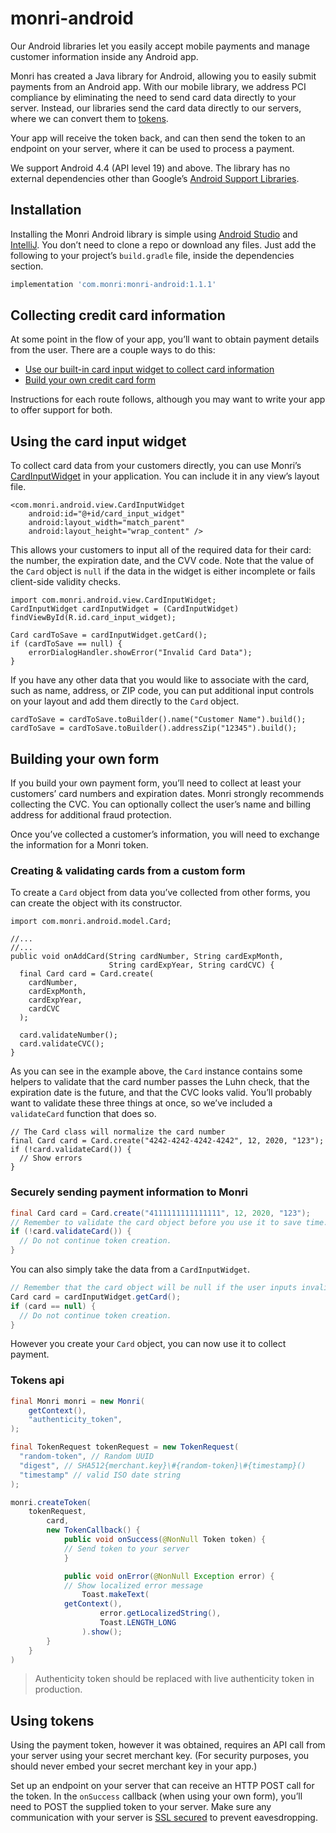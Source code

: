 # monri-android
Our Android libraries let you easily accept mobile payments and manage customer information inside any Android app.

Monri has created a Java library for Android, allowing you to easily submit payments from an Android app. With our mobile library, we address PCI compliance by eliminating the need to send card data directly to your server. Instead, our libraries send the card data directly to our servers, where we can convert them to [tokens](https://monri.com/docs/api#tokens).

Your app will receive the token back, and can then send the token to an endpoint on your server, where it can be used to process a payment.

We support Android 4.4 (API level 19) and above. The library has no external dependencies other than Google’s [Android Support Libraries](https://developer.android.com/topic/libraries/support-library).

## Installation[](https://monri.com/docs/mobile/android#installation)

Installing the Monri Android library is simple using  [Android Studio](https://developer.android.com/studio/intro)  and  [IntelliJ](https://www.jetbrains.com/help/idea/getting-started-with-android-development.html). You don’t need to clone a repo or download any files. Just add the following to your project’s  `build.gradle`  file, inside the dependencies section.

```gradle
implementation 'com.monri:monri-android:1.1.1'
```
## Collecting credit card information[](https://monri.com/docs/mobile/android#collecting-credit-card-information)

At some point in the flow of your app, you’ll want to obtain payment details from the user. There are a couple ways to do this:
-   [Use our built-in card input widget to collect card information](https://monri.com/docs/mobile/android#card-input-widget)
-   [Build your own credit card form](https://monri.com/docs/mobile/android#credit-card-form)

Instructions for each route follows, although you may want to write your app to offer support for both.

## Using the card input widget
To collect card data from your customers directly, you can use Monri’s [CardInputWidget](https://github.com/monri/monri-android/blob/master/monri/src/main/java/com/monri/android/view/CardInputWidget.java) in your application. You can include it in any view’s layout file.

```
<com.monri.android.view.CardInputWidget
    android:id="@+id/card_input_widget"
    android:layout_width="match_parent"
    android:layout_height="wrap_content" />
```
This allows your customers to input all of the required data for their card: the number, the expiration date, and the CVV code. Note that the value of the `Card` object is `null` if the data in the widget is either incomplete or fails client-side validity checks.

```
import com.monri.android.view.CardInputWidget;
CardInputWidget cardInputWidget = (CardInputWidget) findViewById(R.id.card_input_widget);

Card cardToSave = cardInputWidget.getCard();
if (cardToSave == null) {
    errorDialogHandler.showError("Invalid Card Data");
}
```
If you have any other data that you would like to associate with the card, such as name, address, or ZIP code, you can put additional input controls on your layout and add them directly to the `Card` object.

```
cardToSave = cardToSave.toBuilder().name("Customer Name").build();
cardToSave = cardToSave.toBuilder().addressZip("12345").build();
```
## Building your own form[](https://monri.com/docs/mobile/android#credit-card-form)

If you build your own payment form, you’ll need to collect at least your customers’ card numbers and expiration dates. Monri strongly recommends collecting the CVC. You can optionally collect the user’s name and billing address for additional fraud protection.

Once you’ve collected a customer’s information, you will need to exchange the information for a Monri token.

### Creating & validating cards from a custom form[](https://monri.com/docs/mobile/android#creating-cards)
To create a `Card` object from data you’ve collected from other forms, you can create the object with its constructor.

```
import com.monri.android.model.Card;

//...
//...
public void onAddCard(String cardNumber, String cardExpMonth,
                      String cardExpYear, String cardCVC) {
  final Card card = Card.create(
    cardNumber,
    cardExpMonth,
    cardExpYear,
    cardCVC
  );

  card.validateNumber();
  card.validateCVC();
}
```
As you can see in the example above, the `Card` instance contains some helpers to validate that the card number passes the Luhn check, that the expiration date is the future, and that the CVC looks valid. You’ll probably want to validate these three things at once, so we’ve included a `validateCard` function that does so.

```
// The Card class will normalize the card number
final Card card = Card.create("4242-4242-4242-4242", 12, 2020, "123");
if (!card.validateCard()) {
  // Show errors
}
```
### Securely sending payment information to Monri

```java
final Card card = Card.create("4111111111111111", 12, 2020, "123");
// Remember to validate the card object before you use it to save time.
if (!card.validateCard()) {
  // Do not continue token creation.
}
```
You can also simply take the data from a `CardInputWidget`.

```java
// Remember that the card object will be null if the user inputs invalid data.
Card card = cardInputWidget.getCard();
if (card == null) {
  // Do not continue token creation.
}
```
However you create your `Card` object, you can now use it to collect payment.
### Tokens api

```java
final Monri monri = new Monri(
    getContext(),
    "authenticity_token",
);

final TokenRequest tokenRequest = new TokenRequest(
  "random-token", // Random UUID
  "digest", // SHA512{merchant.key}\#{random-token}\#{timestamp}()
  "timestamp" // valid ISO date string
);

monri.createToken(
	tokenRequest,
    	card,
    	new TokenCallback() {
        	public void onSuccess(@NonNull Token token) {
	        // Send token to your server
        	}

	        public void onError(@NonNull Exception error) {
	        // Show localized error message
            	Toast.makeText(
			getContext(),
                	error.getLocalizedString(),
                	Toast.LENGTH_LONG
            	).show();
        }
    }
)
```
> Authenticity token should be replaced with live authenticity token in production.

## Using tokens[](https://monri.com/docs/mobile/android#using-tokens)

Using the payment token, however it was obtained, requires an API call from your server using your secret merchant key. (For security purposes, you should never embed your secret merchant key in your app.)

Set up an endpoint on your server that can receive an HTTP POST call for the token. In the `onSuccess`  callback (when using your own form), you’ll need to POST the supplied token to your server. Make sure any communication with your server is  [SSL secured](https://monri.com/docs/security) to prevent eavesdropping.
